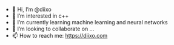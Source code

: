 
- 👋 Hi, I’m @diixo
- 👀 I’m interested in c++
- 🌱 I’m currently learning machine learning and neural networks
- 💞️ I’m looking to collaborate on ...
- 📫 How to reach me: https://diixo.com

<!---
diixo/diixo is a ✨ special ✨ repository because its `README.md` (this file) appears on your GitHub profile.
You can click the Preview link to take a look at your changes.
--->
